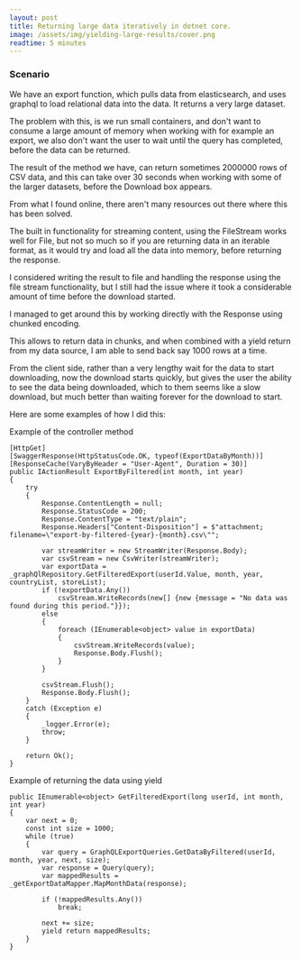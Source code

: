 ```yaml
---
layout: post
title: Returning large data iteratively in dotnet core.
image: /assets/img/yielding-large-results/cover.png
readtime: 5 minutes
---
```


### Scenario

We have an export function, which pulls data from elasticsearch, and uses graphql to load relational data into the data. It returns a very large dataset.

The problem with this, is we run small containers, and don't want to consume a large amount of memory when working with for example an export, we also don't want the user to wait until the query has completed, before the data can be returned.

The result of the method we have, can return sometimes 2000000 rows of CSV data, and this can take over 30 seconds when working with some of the larger datasets, before the Download box appears.

From what I found online, there aren't many resources out there where this has been solved.

The built in functionality for streaming content, using the FileStream works well for File, but not so much so if you are returning data in an iterable format, as it would try and load all the data into memory, before returning the response.

I considered writing the result to file and handling the response using the file stream functionality, but I still had the issue where it took a considerable amount of time before the download started.

I managed to get around this by working directly with the Response using chunked encoding.

This allows to return data in chunks, and when combined with a yield return from my data source, I am able to send back say 1000 rows at a time.

From the client side, rather than a very lengthy wait for the data to start downloading, now the download starts quickly, but gives the user the ability to see the data being downloaded, which to them seems like a slow download, but much better than waiting forever for the download to start.

Here are some examples of how I did this:


Example of the controller method

```
[HttpGet]
[SwaggerResponse(HttpStatusCode.OK, typeof(ExportDataByMonth))]
[ResponseCache(VaryByHeader = "User-Agent", Duration = 30)]
public IActionResult ExportByFiltered(int month, int year)
{
    try
    {
        Response.ContentLength = null;
        Response.StatusCode = 200;
        Response.ContentType = "text/plain";
        Response.Headers["Content-Disposition"] = $"attachment; filename=\"export-by-filtered-{year}-{month}.csv\"";
        
        var streamWriter = new StreamWriter(Response.Body);
        var csvStream = new CsvWriter(streamWriter);
        var exportData = _graphQlRepository.GetFilteredExport(userId.Value, month, year, countryList, storeList);
        if (!exportData.Any())
            csvStream.WriteRecords(new[] {new {message = "No data was found during this period."}});
        else
        {
            foreach (IEnumerable<object> value in exportData)
            {
                csvStream.WriteRecords(value);
                Response.Body.Flush();
            }
        }

        csvStream.Flush();
        Response.Body.Flush();
    }
    catch (Exception e)
    {
        _logger.Error(e);
        throw;
    }

    return Ok();
}
```

Example of returning the data using yield

```
public IEnumerable<object> GetFilteredExport(long userId, int month, int year)
{
    var next = 0;
    const int size = 1000;
    while (true)
    {
        var query = GraphQLExportQueries.GetDataByFiltered(userId, month, year, next, size);
        var response = Query(query);
        var mappedResults = _getExportDataMapper.MapMonthData(response);

        if (!mappedResults.Any())
            break;

        next += size;
        yield return mappedResults;
    }
}
```

<amp-img src="/assets/img/remoteworking/coffee.png"
  width="1362"
  height="816"
  layout="responsive">
</amp-img>
